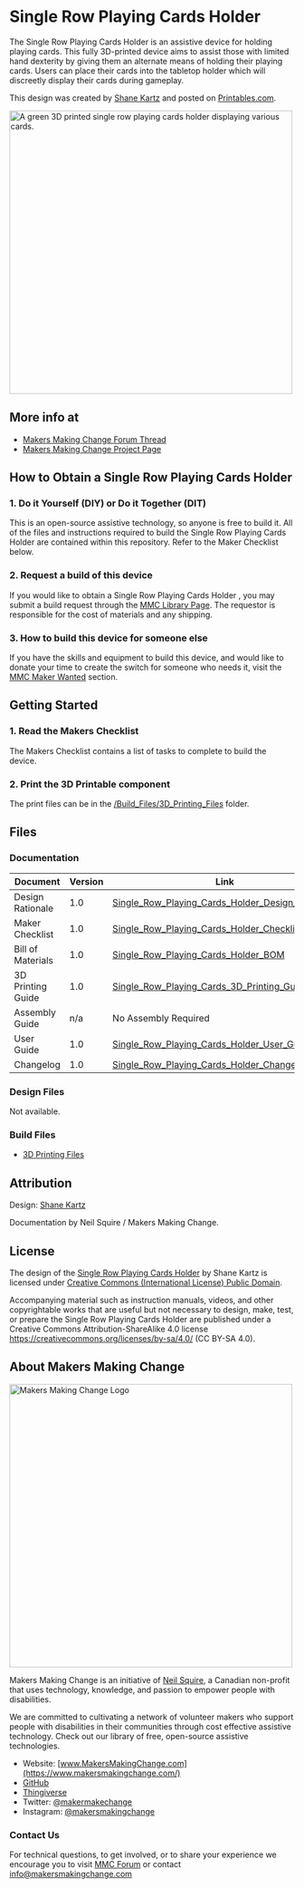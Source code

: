 <!--- 
Open Source Assistive Technology: GitHub Readme Template. 
 --->

<!---
INSTRUCTIONS
This is a markdown template for creating the README.md file in a GitHub repository. This file is rendered and displayed automatically when someone visits the repository.

This document includes helper text that will not be displayed when rendered. Any text between the less-than sign + exclamation mark + three hyphen-minus (<!---) and matching three hyphen-minus + greater-than sign will not be displayed. This helper text can be deleted once the corresponding section is completed.

 --->
 
 <!--- 
TITLE
Should match the name of the GitHub repository. Choose something descriptive rather than whimsical. 
 --->
 # Single Row Playing Cards Holder

<!--- 
SUMMARY
A brief summary of the project. What it does, who it is for, how much it costs.
 --->
The Single Row Playing Cards Holder is an assistive device for holding playing cards. This fully 3D-printed device aims to assist those with limited hand dexterity by giving them an alternate means of holding their playing cards. Users can place their cards into the tabletop holder which will discreetly display their cards during gameplay. 

This design was created by [Shane Kartz](https://www.thingiverse.com/skartz/designs) and posted on [Printables.com](https://www.thingiverse.com/thing:2745725).

<!--- 
![Image Description](Photos/Single_Row_Playing_Cards_Holder_In_Use.jpg)
<img src="Photos/Single_Row_Playing_Cards_Holder_In_Use.jpg" width="500" alt="A green 3D printed single row playing cards holder displaying various cards.">
 --->


<img src="Photos/Single_Row_Playing_Cards_Holder_In_Use.jpg" width="500" alt="A green 3D printed single row playing cards holder displaying various cards.">

## More info at
 - [Makers Making Change Forum Thread](https://makersmakingchange.com/forum/topic/single-row-playing-cards-holder/) 
 - [Makers Making Change Project Page](https://makersmakingchange.com/project/single-row-playing-cards-holder/)
 
 
## How to Obtain a Single Row Playing Cards Holder
### 1. Do it Yourself (DIY) or Do it Together (DIT)

This is an open-source assistive technology, so anyone is free to build it. All of the files and instructions required to build the Single Row Playing Cards Holder are contained within this repository. Refer to the Maker Checklist below.

### 2. Request a build of this device

If you would like to obtain a Single Row Playing Cards Holder , you may submit a build request through the [MMC Library Page](https://makersmakingchange.com/project/single-row-playing-cards-holder/). The requestor is responsible for the cost of materials and any shipping.

### 3. How to build this device for someone else

If you have the skills and equipment to build this device, and would like to donate your time to create the switch for someone who needs it, visit the [MMC Maker Wanted](https://makersmakingchange.com/maker-wanted/) section.



## Getting Started
<!--- 
Include an overall idea of what major steps are required to build the device. 
 --->

### 1. Read the Makers Checklist

The Makers Checklist contains a list of tasks to complete to build the device.

### 2. Print the 3D Printable component

The print files can be in the [/Build_Files/3D_Printing_Files](/Build_Files/3D_Printing/) folder.

## Files
<!---
FILES
This section includes all the information and files required to build and modify the device, including documentation, design files, and build files. 
--->

### Documentation
<!---
DOCUMENTATION

--->
| Document | Version | Link |
|----------|---------|------|
| Design Rationale     | 1.0 | [Single_Row_Playing_Cards_Holder_Design_Rationale](/Documentation/Single_Row_Playing_Cards_Holder_Design_Rationale.pdf) |
| Maker Checklist      | 1.0 | [Single_Row_Playing_Cards_Holder_Checklist](/Documentation/Single_Row_Playing_Cards_Holder_Maker_Checklist.pdf) |
| Bill of Materials    | 1.0 | [Single_Row_Playing_Cards_Holder_BOM](/Documentation/Single_Row_Playing_Cards_Holder_BOM.xlsx) |
| 3D Printing Guide    | 1.0 | [Single_Row_Playing_Cards_3D_Printing_Guide](/Documentation/Single_Row_Playing_Cards_Holder_3D_Printing_Guide.pdf)     |
| Assembly Guide       | n/a | No Assembly Required |
| User Guide          | 1.0 | [Single_Row_Playing_Cards_Holder_User_Guide](/Documentation/Single_Row_Playing_Cards_Holder_User_Guide.pdf)           |
| Changelog            | 1.0 | [Single_Row_Playing_Cards_Holder_Changelog](/Documentation/Single_Row_Playing_Cards_Holder_Changelog.pdf)               |

### Design Files
<!---
DESIGN FILES
If possible, include a copy of original design files to facilitate easy editing and customization.
--->
Not available.

### Build Files
<!---
BUILD FILES
This section i
--->
 - [3D Printing Files](/Build_Files/3D_Printing)
 
 
## Attribution
<!---
ATTRIBUTION
Include any information related to the development of the design. This may include who identified the initial challenge, who contributed to the design
--->

Design: [Shane Kartz](https://www.thingiverse.com/skartz/designs)

Documentation by Neil Squire / Makers Making Change.

## License
<!---
LICENSE
Choose an appropriate license. We recommend an open-source hardware compatible license.
--->
The design of the [Single Row Playing Cards Holder](https://www.thingiverse.com/thing:2745725) by Shane Kartz is licensed under [Creative Commons (International License) Public Domain](https://creativecommons.org/licenses/by-nc/4.0/).

Accompanying material such as instruction manuals, videos, and other copyrightable works that are useful but not necessary to design, make, test, or prepare the Single Row Playing Cards Holder are published under a Creative Commons Attribution-ShareAlike 4.0 license <https://creativecommons.org/licenses/by-sa/4.0/> (CC BY-SA 4.0).





## About Makers Making Change
<img src="https://www.makersmakingchange.com/wp-content/uploads/logo/mmc_logo.svg" width="500" alt="Makers Making Change Logo">

Makers Making Change is an initiative of [Neil Squire](https://www.neilsquire.ca/), a Canadian non-profit that uses technology, knowledge, and passion to empower people with disabilities.

We are committed to cultivating a network of volunteer makers who support people with disabilities in their communities through cost effective assistive technology. Check out our library of free, open-source assistive technologies.

 - Website: [www.MakersMakingChange.com](https://www.makersmakingchange.com/)
 - [GitHub](https://github.com/makersmakingchange)
 - [Thingiverse](https://www.thingiverse.com/makersmakingchange/about)
 - Twitter: [@makermakechange](https://twitter.com/makermakechange)
 - Instagram: [@makersmakingchange](https://www.instagram.com/makersmakingchange)

### Contact Us
For technical questions, to get involved, or to share your experience we encourage you to visit [MMC Forum](https://forum.makersmakingchange.com) or contact info@makersmakingchange.com
